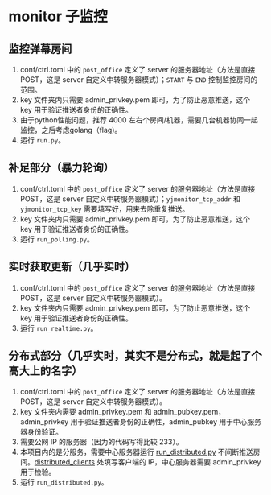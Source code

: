 # monitor 子监控
## 监控弹幕房间
1. conf/ctrl.toml 中的 `post_office` 定义了 server 的服务器地址（方法是直接 POST，这是 server 自定义中转服务器模式）；`START` 与 `END` 控制监控房间的范围。
1. key 文件夹内只需要 admin_privkey.pem 即可，为了防止恶意推送，这个 key 用于验证推送者身份的正确性。
1. 由于python性能问题，推荐 4000 左右个房间/机器，需要几台机器协同一起监控，之后考虑golang（flag)。
1. 运行 `run.py`。
## 补足部分（暴力轮询）
1. conf/ctrl.toml 中的 `post_office` 定义了 server 的服务器地址（方法是直接 POST，这是 server 自定义中转服务器模式）；`yjmonitor_tcp_addr` 和 `yjmonitor_tcp_key` 需要填写好，用来去除重复推送。
1. key 文件夹内只需要 admin_privkey.pem 即可，为了防止恶意推送，这个 key 用于验证推送者身份的正确性。
1. 运行 `run_polling.py`。
## 实时获取更新（几乎实时）
1. conf/ctrl.toml 中的 `post_office` 定义了 server 的服务器地址（方法是直接 POST，这是 server 自定义中转服务器模式）。
1. key 文件夹内只需要 admin_privkey.pem 即可，为了防止恶意推送，这个 key 用于验证推送者身份的正确性。
1. 运行 `run_realtime.py`。
## 分布式部分（几乎实时，其实不是分布式，就是起了个高大上的名字）
1. conf/ctrl.toml 中的 `post_office` 定义了 server 的服务器地址（方法是直接 POST，这是 server 自定义中转服务器模式）。
1. key 文件夹内需要 admin_privkey.pem 和 admin_pubkey.pem，admin_privkey 用于验证推送者身份的正确性，admin_pubkey 用于中心服务器身份验证。
1. 需要公网 IP 的服务器（因为的代码写得比较 233）。
1. 本项目内的是分服务，需要中心服务器运行 [run_distributed.py](https://github.com/yjqiang/bili_utils/blob/master/fetch_roomids/refresh_rooms_hub/run_distributed.py) 不间断推送房间。[distributed_clients](https://github.com/yjqiang/bili_utils/blob/master/fetch_roomids/refresh_rooms_hub/run_distributed.py#L16) 处填写客户端的 IP，中心服务器需要 admin_privkey 用于检验。
1. 运行 `run_distributed.py`。